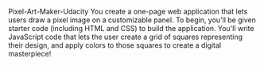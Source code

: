 Pixel-Art-Maker-Udacity
You create a one-page web application that lets users draw a pixel image on a customizable panel.
To begin, you'll be given starter code (including HTML and CSS) to build the application. 
You'll write JavaScript code that lets the user create a grid of squares representing their design, 
and apply colors to those squares to create a digital masterpiece!
